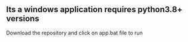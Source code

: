 ## Its a windows application requires python3.8+ versions

Download the repository and click on app.bat file to run
